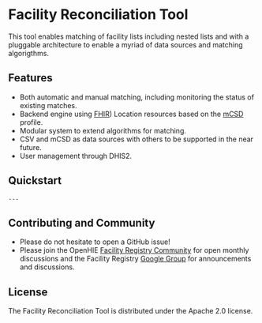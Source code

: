 # Facility Reconciliation Tool
This tool enables matching of facility lists including nested lists and with a pluggable architecture to enable a myriad of data sources and matching algorigthms.

## Features
* Both automatic and manual matching, including monitoring the status of existing matches.
* Backend engine using [FHIR](https://www.hl7.org/fhir/location.html)) Location resources based on the [mCSD](http://wiki.ihe.net/index.php/Mobile_Care_Services_Discovery_(mCSD)) profile.
* Modular system to extend algorithms for matching.
* CSV and mCSD as data sources with others to be supported in the near future.
* User management through DHIS2.

## Quickstart

```
---
```

## Contributing and Community
* Please do not hesitate to open a GitHub issue! 
* Please join the OpenHIE [Facility Registry Community](https://wiki.ohie.org/display/SUB/Facility+Registry+Community) for open monthly discussions and the Facility Registry [Google Group](https://groups.google.com/forum/#!forum/facility-registry) for announcements and discussions.

## License
The Facility Reconciliation Tool is distributed under the Apache 2.0 license.
